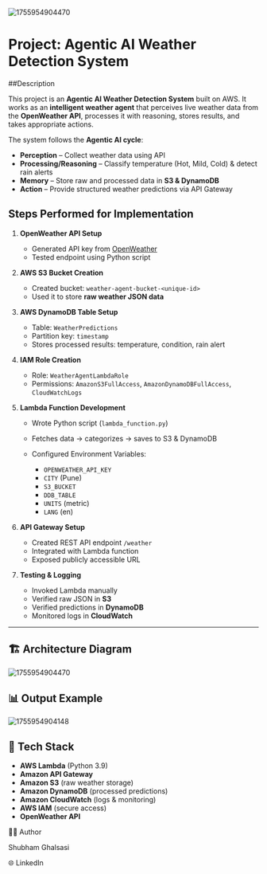 ![1755954904470](https://github.com/user-attachments/assets/cb465c24-ee94-4fa1-b54d-068563742656)

# Project: Agentic AI Weather Detection System

##Description

This project is an **Agentic AI Weather Detection System** built on AWS.
It works as an **intelligent weather agent** that perceives live weather data from the **OpenWeather API**, processes it with reasoning, stores results, and takes appropriate actions.

The system follows the **Agentic AI cycle**:

* **Perception** – Collect weather data using API
* **Processing/Reasoning** – Classify temperature (Hot, Mild, Cold) & detect rain alerts
* **Memory** – Store raw and processed data in **S3 & DynamoDB**
* **Action** – Provide structured weather predictions via API Gateway


## Steps Performed for Implementation

1. **OpenWeather API Setup**

   * Generated API key from [OpenWeather](https://openweathermap.org/api)
   * Tested endpoint using Python script

2. **AWS S3 Bucket Creation**

   * Created bucket: `weather-agent-bucket-<unique-id>`
   * Used it to store **raw weather JSON data**

3. **AWS DynamoDB Table Setup**

   * Table: `WeatherPredictions`
   * Partition key: `timestamp`
   * Stores processed results: temperature, condition, rain alert

4. **IAM Role Creation**

   * Role: `WeatherAgentLambdaRole`
   * Permissions: `AmazonS3FullAccess`, `AmazonDynamoDBFullAccess`, `CloudWatchLogs`

5. **Lambda Function Development**

   * Wrote Python script (`lambda_function.py`)
   * Fetches data → categorizes → saves to S3 & DynamoDB
   * Configured Environment Variables:

     * `OPENWEATHER_API_KEY`
     * `CITY` (Pune)
     * `S3_BUCKET`
     * `DDB_TABLE`
     * `UNITS` (metric)
     * `LANG` (en)

6. **API Gateway Setup**

   * Created REST API endpoint `/weather`
   * Integrated with Lambda function
   * Exposed publicly accessible URL

7. **Testing & Logging**

   * Invoked Lambda manually
   * Verified raw JSON in **S3**
   * Verified predictions in **DynamoDB**
   * Monitored logs in **CloudWatch**

---

## 🏗 Architecture Diagram
![1755954904470](https://github.com/user-attachments/assets/f49ba577-f2f5-44fe-a205-5212cb930b23)

## 📊 Output Example
![1755954904148](https://github.com/user-attachments/assets/902758cd-b3a2-4ea1-96d1-98cc84fa2f1a)



## 🚀 Tech Stack

* **AWS Lambda** (Python 3.9)
* **Amazon API Gateway**
* **Amazon S3** (raw weather storage)
* **Amazon DynamoDB** (processed predictions)
* **Amazon CloudWatch** (logs & monitoring)
* **AWS IAM** (secure access)
* **OpenWeather API**

👨‍💻 Author

Shubham Ghalsasi

🌐 LinkedIn
